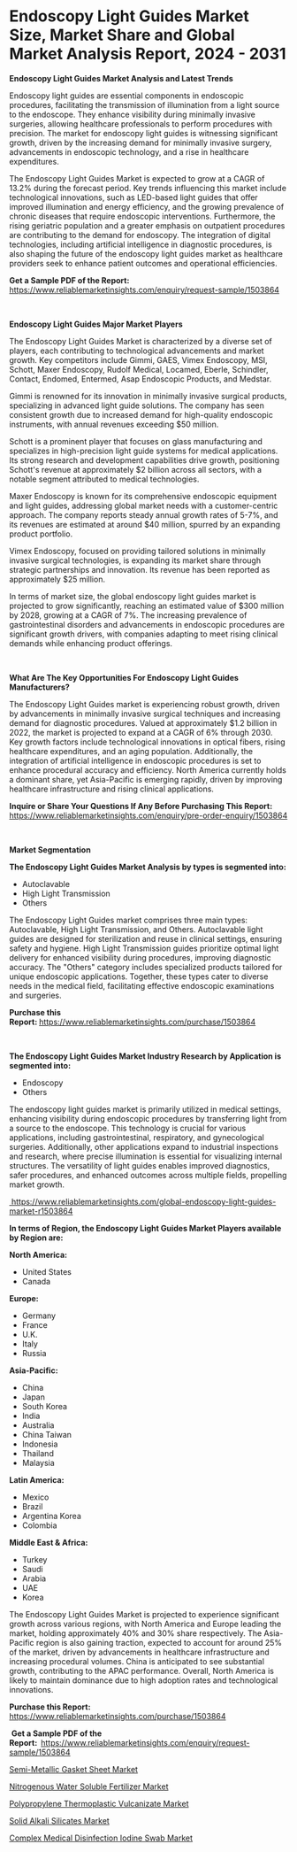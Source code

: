 <p><h1>Endoscopy Light Guides Market Size, Market Share and Global Market Analysis Report, 2024 - 2031</h1></p><p><strong>Endoscopy Light Guides Market Analysis and Latest Trends</strong></p>
<p><p>Endoscopy light guides are essential components in endoscopic procedures, facilitating the transmission of illumination from a light source to the endoscope. They enhance visibility during minimally invasive surgeries, allowing healthcare professionals to perform procedures with precision. The market for endoscopy light guides is witnessing significant growth, driven by the increasing demand for minimally invasive surgery, advancements in endoscopic technology, and a rise in healthcare expenditures.</p><p>The Endoscopy Light Guides Market is expected to grow at a CAGR of 13.2% during the forecast period. Key trends influencing this market include technological innovations, such as LED-based light guides that offer improved illumination and energy efficiency, and the growing prevalence of chronic diseases that require endoscopic interventions. Furthermore, the rising geriatric population and a greater emphasis on outpatient procedures are contributing to the demand for endoscopy. The integration of digital technologies, including artificial intelligence in diagnostic procedures, is also shaping the future of the endoscopy light guides market as healthcare providers seek to enhance patient outcomes and operational efficiencies.</p></p>
<p><strong>Get a Sample PDF of the Report:&nbsp;</strong> <a href="https://www.reliablemarketinsights.com/enquiry/request-sample/1503864?utm_campaign=1166&utm_medium=2&utm_source=Github&utm_content=ia&utm_term=08122024&utm_id=endoscopy-light-guides">https://www.reliablemarketinsights.com/enquiry/request-sample/1503864</a></p>
<p>&nbsp;</p>
<p><strong>Endoscopy Light Guides Major Market Players</strong></p>
<p><p>The Endoscopy Light Guides Market is characterized by a diverse set of players, each contributing to technological advancements and market growth. Key competitors include Gimmi, GAES, Vimex Endoscopy, MSI, Schott, Maxer Endoscopy, Rudolf Medical, Locamed, Eberle, Schindler, Contact, Endomed, Entermed, Asap Endoscopic Products, and Medstar.</p><p>Gimmi is renowned for its innovation in minimally invasive surgical products, specializing in advanced light guide solutions. The company has seen consistent growth due to increased demand for high-quality endoscopic instruments, with annual revenues exceeding $50 million. </p><p>Schott is a prominent player that focuses on glass manufacturing and specializes in high-precision light guide systems for medical applications. Its strong research and development capabilities drive growth, positioning Schott's revenue at approximately $2 billion across all sectors, with a notable segment attributed to medical technologies.</p><p>Maxer Endoscopy is known for its comprehensive endoscopic equipment and light guides, addressing global market needs with a customer-centric approach. The company reports steady annual growth rates of 5-7%, and its revenues are estimated at around $40 million, spurred by an expanding product portfolio.</p><p>Vimex Endoscopy, focused on providing tailored solutions in minimally invasive surgical technologies, is expanding its market share through strategic partnerships and innovation. Its revenue has been reported as approximately $25 million.</p><p>In terms of market size, the global endoscopy light guides market is projected to grow significantly, reaching an estimated value of $300 million by 2028, growing at a CAGR of 7%. The increasing prevalence of gastrointestinal disorders and advancements in endoscopic procedures are significant growth drivers, with companies adapting to meet rising clinical demands while enhancing product offerings.</p></p>
<p>&nbsp;</p>
<p><strong>What Are The Key Opportunities For Endoscopy Light Guides Manufacturers?</strong></p>
<p><p>The Endoscopy Light Guides market is experiencing robust growth, driven by advancements in minimally invasive surgical techniques and increasing demand for diagnostic procedures. Valued at approximately $1.2 billion in 2022, the market is projected to expand at a CAGR of 6% through 2030. Key growth factors include technological innovations in optical fibers, rising healthcare expenditures, and an aging population. Additionally, the integration of artificial intelligence in endoscopic procedures is set to enhance procedural accuracy and efficiency. North America currently holds a dominant share, yet Asia-Pacific is emerging rapidly, driven by improving healthcare infrastructure and rising clinical applications.</p></p>
<p><strong>Inquire or Share Your Questions If Any Before Purchasing This Report:</strong> <a href="https://www.reliablemarketinsights.com/enquiry/pre-order-enquiry/1503864?utm_campaign=1166&utm_medium=2&utm_source=Github&utm_content=ia&utm_term=08122024&utm_id=endoscopy-light-guides">https://www.reliablemarketinsights.com/enquiry/pre-order-enquiry/1503864</a></p>
<p>&nbsp;</p>
<p><strong>Market Segmentation</strong></p>
<p><strong>The Endoscopy Light Guides Market Analysis by types is segmented into:</strong></p>
<p><ul><li>Autoclavable</li><li>High Light Transmission</li><li>Others</li></ul></p>
<p><p>The Endoscopy Light Guides market comprises three main types: Autoclavable, High Light Transmission, and Others. Autoclavable light guides are designed for sterilization and reuse in clinical settings, ensuring safety and hygiene. High Light Transmission guides prioritize optimal light delivery for enhanced visibility during procedures, improving diagnostic accuracy. The "Others" category includes specialized products tailored for unique endoscopic applications. Together, these types cater to diverse needs in the medical field, facilitating effective endoscopic examinations and surgeries.</p></p>
<p><strong>Purchase this Report:&nbsp;</strong><a href="https://www.reliablemarketinsights.com/purchase/1503864?utm_campaign=1166&utm_medium=2&utm_source=Github&utm_content=ia&utm_term=08122024&utm_id=endoscopy-light-guides">https://www.reliablemarketinsights.com/purchase/1503864</a></p>
<p>&nbsp;</p>
<p><strong>The Endoscopy Light Guides Market Industry Research by Application is segmented into:</strong></p>
<p><ul><li>Endoscopy</li><li>Others</li></ul></p>
<p><p>The endoscopy light guides market is primarily utilized in medical settings, enhancing visibility during endoscopic procedures by transferring light from a source to the endoscope. This technology is crucial for various applications, including gastrointestinal, respiratory, and gynecological surgeries. Additionally, other applications expand to industrial inspections and research, where precise illumination is essential for visualizing internal structures. The versatility of light guides enables improved diagnostics, safer procedures, and enhanced outcomes across multiple fields, propelling market growth.</p></p>
<p><a href="https://www.reliablemarketinsights.com/global-endoscopy-light-guides-market-r1503864?utm_campaign=1166&utm_medium=2&utm_source=Github&utm_content=ia&utm_term=08122024&utm_id=endoscopy-light-guides">&nbsp;https://www.reliablemarketinsights.com/global-endoscopy-light-guides-market-r1503864</a></p>
<p><strong>In terms of Region, the Endoscopy Light Guides Market Players available by Region are:</strong></p>
<p>
    <p> <strong> North America: </strong>
        <ul>
            <li>United States</li>
            <li>Canada</li>
        </ul>
        </p> 
    <p> <strong> Europe: </strong>
        <ul>
            <li>Germany</li>
            <li>France</li>
            <li>U.K.</li>
            <li>Italy</li>
            <li>Russia</li>
        </ul>
        </p> 
    <p> <strong> Asia-Pacific: </strong>
        <ul>
            <li>China</li>
            <li>Japan</li>
            <li>South Korea</li>
            <li>India</li>
            <li>Australia</li>
            <li>China Taiwan</li>
            <li>Indonesia</li>
            <li>Thailand</li>
            <li>Malaysia</li>
        </ul>
        </p> 
    <p> <strong> Latin America: </strong>
        <ul>
            <li>Mexico</li>
            <li>Brazil</li>
            <li>Argentina Korea</li>
            <li>Colombia</li>
        </ul>
        </p> 
    <p> <strong> Middle East & Africa: </strong>
        <ul>
            <li>Turkey</li>
            <li>Saudi</li>
            <li>Arabia</li>
            <li>UAE</li>
            <li>Korea</li>
        </ul>
    </p>
    </p>
<p><p>The Endoscopy Light Guides Market is projected to experience significant growth across various regions, with North America and Europe leading the market, holding approximately 40% and 30% share respectively. The Asia-Pacific region is also gaining traction, expected to account for around 25% of the market, driven by advancements in healthcare infrastructure and increasing procedural volumes. China is anticipated to see substantial growth, contributing to the APAC performance. Overall, North America is likely to maintain dominance due to high adoption rates and technological innovations.</p></p>
<p><strong>Purchase this Report: </strong><a href="https://www.reliablemarketinsights.com/purchase/1503864?utm_campaign=1166&utm_medium=2&utm_source=Github&utm_content=ia&utm_term=08122024&utm_id=endoscopy-light-guides">https://www.reliablemarketinsights.com/purchase/1503864</a></p>
<p>&nbsp;<strong>Get a Sample PDF of the Report:&nbsp;&nbsp;</strong><a href="https://www.reliablemarketinsights.com/enquiry/request-sample/1503864?utm_campaign=1166&utm_medium=2&utm_source=Github&utm_content=ia&utm_term=08122024&utm_id=endoscopy-light-guides">https://www.reliablemarketinsights.com/enquiry/request-sample/1503864</a></p>
<p><strong></strong></p>
<p><p><a href="https://github.com/ryanbell8967/Market-Research-Report-List-1/blob/main/semi-metallic-gasket-sheet-market.md?utm_campaign=1166&utm_medium=2&utm_source=Github&utm_content=ia&utm_term=08122024&utm_id=endoscopy-light-guides">Semi-Metallic Gasket Sheet Market</a></p><p><a href="https://www.linkedin.com/pulse/explosive-growth-nitrogenous-water-soluble-fertilizer-market-ffoce?utm_campaign=1166&utm_medium=2&utm_source=Github&utm_content=ia&utm_term=08122024&utm_id=endoscopy-light-guides">Nitrogenous Water Soluble Fertilizer Market</a></p><p><a href="https://www.linkedin.com/pulse/polypropylene-thermoplastic-vulcanizate-market-outlook-2024-2031-rvbve?utm_campaign=1166&utm_medium=2&utm_source=Github&utm_content=ia&utm_term=08122024&utm_id=endoscopy-light-guides">Polypropylene Thermoplastic Vulcanizate Market</a></p><p><a href="https://www.linkedin.com/pulse/insights-global-solid-alkali-silicates-market-forecasted-wwawe?utm_campaign=1166&utm_medium=2&utm_source=Github&utm_content=ia&utm_term=08122024&utm_id=endoscopy-light-guides">Solid Alkali Silicates Market</a></p><p><a href="https://www.linkedin.com/pulse/complex-medical-disinfection-iodine-swab-industry-outlook-m9pge?utm_campaign=1166&utm_medium=2&utm_source=Github&utm_content=ia&utm_term=08122024&utm_id=endoscopy-light-guides">Complex Medical Disinfection Iodine Swab Market</a></p></p>